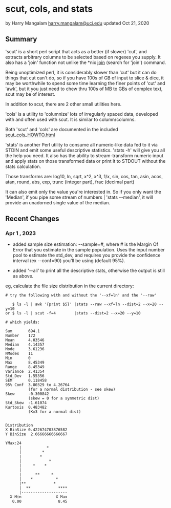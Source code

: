 # scut, cols, and stats

by Harry Mangalam <harry.mangalam@uci.edu> 
updated Oct 21, 2020

## Summary

'scut' is a short perl script that acts as a better (if slower) 'cut', and  
extracts arbitrary columns to be selected based on regexes you supply.  It also has
a 'join' function not unlike the *nix
[join](http://www.ibm.com/developerworks/linux/tutorials/l-gnutex/) 
(search for 'join') command.

Being unoptimized perl, it is considerably slower than 'cut' but it can do
things that cut can't do, so if you have 100s of GB of input to slice
& dice, it may be worthwhile to spend some time learning the finer points
of 'cut' and 'awk', but it you just need to chew thru 100s of MB to GBs 
of complex text, scut may be of interest.

In addition to scut, there are 2 other small utilities here.

'cols' is a utility to 'columnize' lots of irregularly spaced data,
developed with and often used with scut.  It is similar to column/columns.

Both 'scut' and 'cols' are documented in the included 
[scut_cols_HOWTO.html](http://moo.nac.uci.edu/~hjm/scut_cols_HOWTO.html)

'stats' is another Perl utility to consume all numeric-like data fed to it via STDIN
and emit some useful descriptive statistics. 'stats -h' will give you all 
the help you need.
It also has the ability to stream-transform numeric
input and apply stats on those transformed data or print it to STDOUT without
the stats calculation.

Those transforms are:  log10, ln, sqrt, x^2, x^3, 1/x, sin, cos, tan, asin,
acos, atan, round, abs, exp, trunc (integer part), frac (decimal part)

It can also emit only the value you're interested in.  So if you  only want
the 'Median', if you pipe some stream of numbers | 'stats --median', it will
provide an unadorned single value of the median.

## Recent Changes

### Apr 1 , 2023

- added sample size estimation: --sample=#, where # is the Margin Of Error that you estimate 
in the sample population. Uses the input number pool to estimate the std_dev, and requires
you provide the confidence interval (ex --conf=90) you'll be using (default 95%).

- added '--all' to print all the descriptive stats, otherwise the output is still as above.

eg, calculate the file size distribution in the current directory:

````
# try the following with and without the '--xf=ln' and the '--raw'

   $ ls -l | awk '{print $5}' |stats --raw --xf=ln --dist=2 --x=20 --y=10
or $ ls -l | scut -f=4        |stats --dist=2 --x=20 --y=10

# which yields:

Sum       694.1
Number    172
Mean      4.03546
Median    4.14357
Mode      3.61236
NModes    11
Min       0
Max       8.45349
Range     8.45349
Variance  2.41354
Std_Dev   1.55356
SEM       0.118458
95% Conf  3.80329 to 4.26764
          (for a normal distribution - see skew)
Skew      -0.300842
          (skew = 0 for a symmetric dist)
Std_Skew  -1.61074
Kurtosis  0.483482
          (K=3 for a normal dist)


Distribution
X BinSize 0.422674703876582
Y BinSize  2.66666666666667

YMax:24
      |           *        
      |         *          
      |        *           
      |            *       
      |     *    *         
      |                    
      |      **     *      
      |    *          *    
      |**            *     
      |  **            ****
      |--------------------
  X Min               X Max
   0.00                8.45 


````
